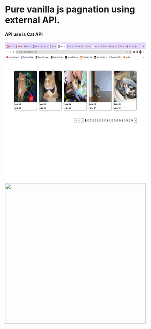 # Pure vanilla js pagnation using external API.

#### API use is Cat API

<img width='450px' height='450px' align='center' src='./pic1.png' >

<img width='450px' height='450px' align='center' src='./pic2.png' >
